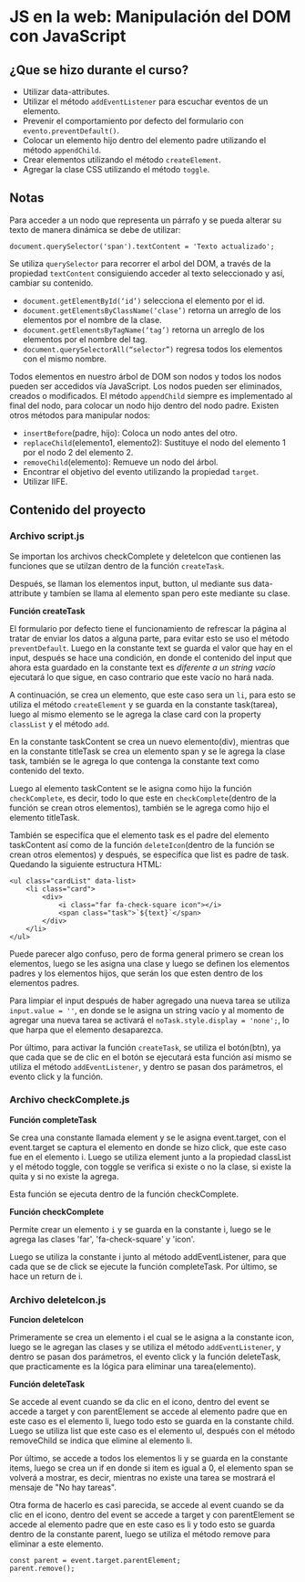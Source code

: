 # JS en la web: Manipulación del DOM con JavaScript
## ¿Que se hizo durante el curso?
* Utilizar data-attributes.
* Utilizar el método `addEventListener` para escuchar eventos de un elemento.
* Prevenir el comportamiento por defecto del formulario con `evento.preventDefault()`.
* Colocar un elemento hijo dentro del elemento padre utilizando el método `appendChild`.
* Crear elementos utilizando el método `createElement`.
* Agregar la clase CSS utilizando el método `toggle`.
## Notas
Para acceder a un nodo que representa un párrafo y se pueda alterar su texto de manera dinámica se debe de utilizar:
```
document.querySelector('span').textContent = 'Texto actualizado';
```

Se utiliza `querySelector` para recorrer el arbol del DOM, a través de la propiedad `textContent` consiguiendo acceder al texto seleccionado y así, cambiar su contenido.

* ``document.getElementById(‘id’)`` selecciona el elemento por el id.
* ``document.getElementsByClassName(‘clase’)`` retorna un arreglo de los elementos por el nombre de la clase.
* ``document.getElementsByTagName(‘tag’)`` retorna un arreglo de los elementos por el nombre del tag.
* ``document.querySelectorAll(“selector”)`` regresa todos los elementos con el mismo nombre.

Todos elementos en nuestro árbol de DOM son nodos y todos los nodos pueden ser accedidos vía JavaScript. Los nodos pueden ser eliminados, creados o modificados. El método `appendChild` siempre es implementado al final del nodo, para colocar un nodo hijo dentro del nodo padre. Existen otros métodos para manipular nodos:
* ``insertBefore``(padre, hijo): Coloca un nodo antes del otro.
* `replaceChild`(elemento1, elemento2): Sustituye el nodo del elemento 1 por el nodo 2 del elemento 2.
* `removeChild`(elemento): Remueve un nodo del árbol.
* Encontrar el objetivo del evento utilizando la propiedad `target`.
* Utilizar IIFE.

## Contenido del proyecto
### Archivo script.js

Se importan los archivos checkComplete y deleteIcon que contienen las funciones que se utilzan dentro de la función `createTask`.

Después, se llaman los elementos input, button, ul mediante sus data-attribute y tambíen se llama al elemento span pero este mediante su clase.

**Función createTask**

El formulario por defecto tiene el funcionamiento de refrescar la página al tratar de enviar los datos a alguna parte, para evitar esto se uso el método `preventDefault`. Luego en la constante text se guarda el valor que hay en el input, después se hace una condición, en donde el contenido del input que ahora esta guardado en la constante text es *diferente a un string vacío* ejecutará lo que sigue, en caso contrario que este vacío no hará nada.

A continuación, se crea un elemento, que este caso sera un `li`, para esto se utiliza el método `createElement` y se guarda en la constante task(tarea), luego al mismo elemento se le agrega la clase card con la property `classList` y el método `add`.

En la constante taskContent se crea un nuevo elemento(div), mientras que en la constante titleTask se crea un elemento span y se le agrega la clase task, también se le agrega lo que contenga la constante text como contenido del texto.

Luego al elemento taskContent se le asigna como hijo la función `checkComplete`, es decir, todo lo que este en `checkComplete`(dentro de la función se crean otros elementos), también se le agrega como hijo el elemento titleTask.

También se especifíca que el elemento task es el padre del elemento taskContent así como de la función `deleteIcon`(dentro de la función se crean otros elementos) y después, se especifíca que list es padre de task. Quedando la siguiente estructura HTML:
```
<ul class="cardList" data-list>
    <li class="card">
        <div>
            <i class="far fa-check-square icon"></i>
            <span class="task">`${text}`</span>
        </div>
    </li>
</ul>
```
Puede parecer algo confuso, pero de forma general primero se crean los elementos, luego se les asigna una clase y luego se definen los elementos padres y los elementos hijos, que serán los que esten dentro de los elementos padres.

Para limpiar el input después de haber agregado una nueva tarea se utiliza `input.value = ''`, en donde se le asigna un string vacío y al momento de agregar una nueva tarea se activará el `noTask.style.display = 'none';`, lo que harpa que el elemento desaparezca.

Por último, para activar la función `createTask`, se utiliza el botón(btn), ya que cada que se de clic en el botón se ejecutará esta función así mismo se utiliza el método `addEventListener`, y dentro se pasan dos parámetros, el evento click y la función.

### Archivo checkComplete.js

**Función completeTask**

Se crea una constante llamada element y se le asigna event.target, con el event.target se captura el elemento en donde se hizo click, que este caso fue en el elemento i.
Luego se utiliza element junto a la propiedad classList y el método toggle, con toggle se verifica si existe o no la clase, si existe la quita y si no existe la agrega.

Esta función se ejecuta dentro de la función checkComplete.

**Función checkComplete**

Permite crear un elemento `i` y se guarda en la constante i, luego se le agrega las clases 'far', 'fa-check-square' y 'icon'. 

Luego se utiliza la constante i junto al método addEventListener, para que cada que se de click se ejecute la función completeTask.
Por último, se hace un return de i.

### Archivo deleteIcon.js

**Funcion deleteIcon**

Primeramente se crea un elemento i el cual se le asigna a la constante icon, luego se le agregan las clases y se utiliza el método `addEventListener`, y dentro se pasan dos parámetros, el evento click y la función deleteTask, que practicamente es la lógica para eliminar una tarea(elemento).

**Función deleteTask**

Se accede al event cuando se da clic en el icono, dentro del event se accede a target y con parentElement se accede al elemento padre que en este caso es el elemento li, luego todo esto se guarda en la constante child. Luego se utiliza list que este caso es el elemento ul, después con el método removeChild se indica que elimine al elemento li.

Por último, se accede a todos los elementos li y se guarda en la constante items, luego se crea un if en donde si item es igual a 0, el elemento span se volverá a mostrar, es decir, mientras no existe una tarea se mostrará el mensaje de "No hay tareas".

Otra forma de hacerlo es casi parecida, se accede al event cuando se da clic en el icono, dentro del event se accede a target y con parentElement se accede al elemento padre que en este caso es li y todo esto se guarda dentro de la constante parent, luego se utiliza el método remove para eliminar a este elemento.
```
const parent = event.target.parentElement;
parent.remove();
```

<!-- ### Función IIFE
Todas las demás funciones se colocan dentro de una función IEEF o también conocida como función anonima, esto para que las funciones no las pueda ver el usuario cuando se ejecutan se usa IIFE (Immediately invoked function expression), que son funciones que en cuanto se declaran se ejecutan. Se declaran de la siguiente forma:
```
( () => {
    const createTask = (evento) => {

    }

    const checkComplete = () => {

    }

    const completeTask = (event) =>{

    }

})();
``` -->